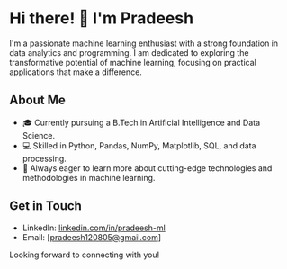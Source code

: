 # Hi there! 👋 I'm Pradeesh

I'm a passionate machine learning enthusiast with a strong foundation in data analytics and programming. I am dedicated to exploring the transformative potential of machine learning, focusing on practical applications that make a difference.

## About Me

- 🎓 Currently pursuing a B.Tech in Artificial Intelligence and Data Science.
- 💻 Skilled in Python, Pandas, NumPy, Matplotlib, SQL, and data processing.
- 🌱 Always eager to learn more about cutting-edge technologies and methodologies in machine learning.

## Get in Touch

- LinkedIn: [linkedin.com/in/pradeesh-ml](https://www.linkedin.com/in/pradeesh-ml)
- Email: [pradeesh120805@gmail.com]

Looking forward to connecting with you!
